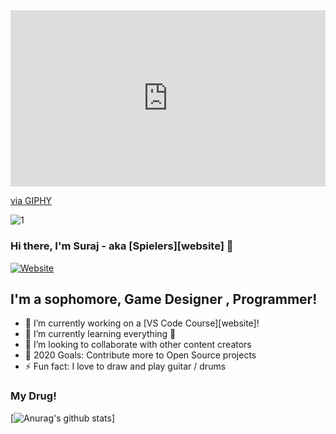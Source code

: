 <div style="width:100%;height:0;padding-bottom:56%;position:relative;"><iframe src="https://giphy.com/embed/wpBkHSsESF13DYVrbT" width="100%" height="100%" style="position:absolute" frameBorder="0" class="giphy-embed" allowFullScreen></iframe></div><p><a href="https://giphy.com/gifs/wpBkHSsESF13DYVrbT">via GIPHY</a></p>

![1](https://giphy.com/gifs/wpBkHSsESF13DYVrbT")

### Hi there, I'm Suraj - aka [Spielers][website] 👋

[![Website](https://img.shields.io/website?label=surajpatil.tech&style=for-the-badge&url=http%3A%2F%2Fsurajpatil.tech%2F)](https://surajpatil.tech)

## I'm a sophomore, Game Designer , Programmer!

- 🔭 I’m currently working on a [VS Code Course][website]!
- 🌱 I’m currently learning everything 🤣
- 👯 I’m looking to collaborate with other content creators
- 🥅 2020 Goals: Contribute more to Open Source projects
- ⚡ Fun fact: I love to draw and play guitar / drums


### My Drug!
[![Anurag's github stats](https://github-readme-stats.spielers.vercel.app/api?username=spielers&show_icons=true&theme=chartreuse-dark)]
